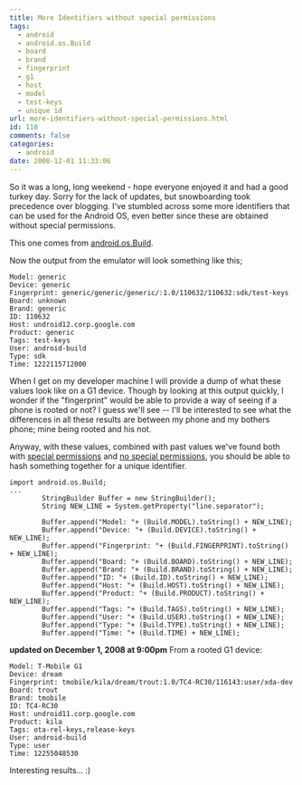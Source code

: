 ```yaml
---
title: More Identifiers without special permissions
tags:
  - android
  - android.os.Build
  - board
  - brand
  - fingerprint
  - g1
  - host
  - model
  - test-keys
  - unique id
url: more-identifiers-without-special-permissions.html
id: 118
comments: false
categories:
  - android
date: 2008-12-01 11:33:06
---
```


So it was a long, long weekend - hope everyone enjoyed it and had a good turkey day. Sorry for the lack of updates, but snowboarding took precedence over blogging. I've stumbled across some more identifiers that can be used for the Android OS, even better since these are obtained without special permissions.

This one comes from [android.os.Build](http://code.google.com/android/reference/android/os/Build.html).

Now the output from the emulator will look something like this;

```
Model: generic
Device: generic
Fingerprint: generic/generic/generic/:1.0/110632/110632:sdk/test-keys
Board: unknown
Brand: generic
ID: 110632
Host: undroid12.corp.google.com
Product: generic
Tags: test-keys
User: android-build
Type: sdk
Time: 1222115712000
```

When I get on my developer machine I will provide a dump of what these values look like on a G1 device. Though by looking at this output quickly, I wonder if the "fingerprint" would be able to provide a way of seeing if a phone is rooted or not? I guess we'll see -- I'll be interested to see what the differences in all these results are between my phone and my bothers phone; mine being rooted and his not.

Anyway, with these values, combined with past values we've found both with [special permissions](http://strazzere.com/blog/?p=116) and [no special permissions](http://strazzere.com/blog/?p=113), you should be able to hash something together for a unique identifier.

```
import android.os.Build;
...
        StringBuilder Buffer = new StringBuilder();
        String NEW_LINE = System.getProperty("line.separator");

        Buffer.append("Model: "+ (Build.MODEL).toString() + NEW_LINE);
        Buffer.append("Device: "+ (Build.DEVICE).toString() + NEW_LINE);
        Buffer.append("Fingerprint: "+ (Build.FINGERPRINT).toString() + NEW_LINE);
        Buffer.append("Board: "+ (Build.BOARD).toString() + NEW_LINE);
        Buffer.append("Brand: "+ (Build.BRAND).toString() + NEW_LINE);
        Buffer.append("ID: "+ (Build.ID).toString() + NEW_LINE);
        Buffer.append("Host: "+ (Build.HOST).toString() + NEW_LINE);
        Buffer.append("Product: "+ (Build.PRODUCT).toString() + NEW_LINE);
        Buffer.append("Tags: "+ (Build.TAGS).toString() + NEW_LINE);
        Buffer.append("User: "+ (Build.USER).toString() + NEW_LINE);
        Buffer.append("Type: "+ (Build.TYPE).toString() + NEW_LINE);
        Buffer.append("Time: "+ (Build.TIME) + NEW_LINE);
```


**updated on December 1, 2008 at 9:00pm**
From a rooted G1 device:

```
Model: T-Mobile G1
Device: dream
Fingerprint: tmobile/kila/dream/trout:1.0/TC4-RC30/116143:user/xda-dev
Board: trout
Brand: tmobile
ID: TC4-RC30
Host: undroid11.corp.google.com
Product: kila
Tags: ota-rel-keys,release-keys
User: android-build
Type: user
Time: 12255048530
```

Interesting results... :)